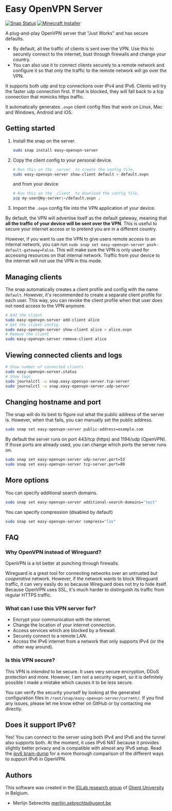 # Easy OpenVPN Server

[![Snap Status](https://build.snapcraft.io/badge/IBCNServices/easy-openvpn-server.svg)](https://build.snapcraft.io/user/IBCNServices/easy-openvpn-server) [![Minecraft Installer](https://snapcraft.io/easy-openvpn-server/badge.svg)](https://snapcraft.io/easy-openvpn-server)

A plug-and-play OpenVPN server that "Just Works" and has secure defaults.

* By default, all the traffic of clients is sent over the VPN. Use this to securely connect to the internet, bust through firewalls and change your country.
* You can also use it to connect clients securely to a remote network and configure it so that only the traffic to the remote network will go over the VPN.

It supports both udp and tcp connections over IPv4 and IPv6. Clients will try the faster udp connection first. If that is blocked, they will fall back to a tcp connection that mimicks https traffic.

It automatically generates `.ovpn` client config files that work on Linux, Mac and Windows, Android and iOS.

## Getting started

1. Install the snap on the server.

   ```bash
   sudo snap install easy-openvpn-server
   ```

2. Copy the client config to your personal device.

   ```bash
   # Run this on the _server_ to create the config file.
   sudo easy-openvpn-server show-client default > default.ovpn
   ```

   and from your device

   ```bash
   # Run this on the _client_ to download the config file.
   scp my-user@my-server:~/default.ovpn .
   ```

3. Import the `.ovpn` config file into the VPN application of your device.

By default, the VPN will advertise itself as the default gateway, meaning that **all the traffic of your device will be sent over the VPN**. This is useful to secure your internet access or to pretend you are in a different country.

However, if you want to use the VPN to give users remote access to an internal network, you can run `sudo snap set easy-openvpn-server push-default-gateway=False`. This will make sure the VPN is only used for accessing resources on that internal network. Traffic from your device to the internet will not use the VPN in this mode.

## Managing clients

The snap automatically creates a client profile and config with the name `default`. However, it's recommended to create a separate client profile for each user. This way, you can revoke the client profile when that user does not need access to the VPN anymore.

```bash
# Add the client
sudo easy-openvpn-server add-client alice
# Get the client config
sudo easy-openvpn-server show-client alice > alice.ovpn
# Remove the client
sudo easy-openvpn-server remove-client alice
```

## Viewing connected clients and logs

```bash
# Show number of connected clients
sudo easy-openvpn-server.status
# Show logs
sudo journalctl -u snap.easy-openvpn-server.tcp-server
sudo journalctl -u snap.easy-openvpn-server.udp-server
```

## Changing hostname and port

The snap will do its best to figure out what the public address of the server is. However, when that fails, you can manually set the public address.

```bash
sudo snap set easy-openvpn-server public-address=example.com
```

By default the server runs on port 443/tcp (https) and 1194/udp (OpenVPN). If those ports are already used, you can change which ports the server runs on.

```bash
sudo snap set easy-openvpn-server udp-server.port=53
sudo snap set easy-openvpn-server tcp-server.port=80
```

## More options

You can specify additional search domains.

```bash
sudo snap set easy-openvpn-server additional-search-domains="test"
```

You can specify compression (disabled by default)
```bash
sudo snap set easy-openvpn-server compress="lzo" 
```


## FAQ

### Why OpenVPN instead of Wireguard?

OpenVPN is a lot better at punching through firewalls.

Wireguard is a great tool for connecting networks over an untrusted *but cooperative* network. However, if the network wants to block Wireguard traffic, it can very easily do so because Wireguard does not try to hide itself. Because OpenVPN uses SSL, it's much harder to distinguish its traffic from regular HTTPS traffic.

### What can I use this VPN server for?

* Encrypt your communication with the internet.
* Change the location of your internet connection.
* Access services which are blocked by a firewall.
* Securely connect to a remote LAN.
* Access the IPv6 internet from a network that only supports IPv4 (or the other way around).

### Is this VPN secure?

This VPN is _intended_ to be secure. It uses very secure encryption, DDoS protection and more. However, I am not a security expert, so it is definitely possible I made a mistake which causes it to be less secure.

You can verify the security yourself by looking at the generated configuration files in `/root/snap/easy-openvpn-server/current/`. If you find any issues, please let me know either on GitHub or by contacting me directly.

## Does it support IPv6?

Yes! You can connect to the server using both IPv4 and IPv6 and the tunnel also supports both. At the moment, it uses IPv6 NAT because it provides slightly better privacy and is compatible with almost any IPv6 setup. Read the [ipv6 brain-dump](./ipv6.md) for a more thorough comparison of the different ways to support IPv6 in OpenVPN.

## Authors

This software was created in the [IDLab research group](https://idlab.technology/) of [Ghent University](https://www.ugent.be/en) in Belgium.

* Merlijn Sebrechts <merlijn.sebrechts@ugent.be>
